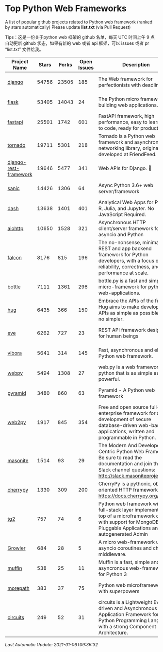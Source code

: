 # Top Python Web Frameworks
A list of popular github projects related to Python web framework (ranked by stars automatically)
Please update **list.txt** (via Pull Request)

Tips：这是一份关于python web 框架的 github 名单，每天 UTC 时间上午 9 点自动更新 github 状态，如果有新的 web 或者 api 框架，可以 issues 或者 pr “list.txt” 文件给我。

| Project Name | Stars | Forks | Open Issues | Description | Last Commit |
| ------------ | ----- | ----- | ----------- | ----------- | ----------- |
| [django](https://github.com/django/django) | 54756 | 23505 | 185 | The Web framework for perfectionists with deadlines. | 2021-01-06 08:32:13 |
| [flask](https://github.com/pallets/flask) | 53405 | 14043 | 24 | The Python micro framework for building web applications. | 2021-01-04 02:32:01 |
| [fastapi](https://github.com/tiangolo/fastapi) | 25501 | 1742 | 601 | FastAPI framework, high performance, easy to learn, fast to code, ready for production | 2021-01-05 21:04:05 |
| [tornado](https://github.com/tornadoweb/tornado) | 19711 | 5301 | 218 | Tornado is a Python web framework and asynchronous networking library, originally developed at FriendFeed. | 2020-11-03 02:28:30 |
| [django-rest-framework](https://github.com/encode/django-rest-framework) | 19646 | 5477 | 341 | Web APIs for Django. 🎸 | 2020-12-30 08:11:38 |
| [sanic](https://github.com/sanic-org/sanic) | 14426 | 1306 | 64 | Async Python 3.6+ web server/framework | Build fast. Run fast. | 2021-01-05 14:57:35 |
| [dash](https://github.com/plotly/dash) | 13638 | 1401 | 401 | Analytical Web Apps for Python, R, Julia, and Jupyter. No JavaScript Required. | 2020-12-18 15:14:48 |
| [aiohttp](https://github.com/aio-libs/aiohttp) | 10650 | 1528 | 321 | Asynchronous HTTP client/server framework for asyncio and Python | 2021-01-05 15:59:27 |
| [falcon](https://github.com/falconry/falcon) | 8176 | 815 | 196 | The no-nonsense, minimalist REST and app backend framework for Python developers, with a focus on reliability, correctness, and performance at scale. | 2021-01-05 15:05:24 |
| [bottle](https://github.com/bottlepy/bottle) | 7111 | 1361 | 298 | bottle.py is a fast and simple micro-framework for python web-applications. | 2021-01-01 15:17:44 |
| [hug](https://github.com/hugapi/hug) | 6435 | 366 | 150 | Embrace the APIs of the future. Hug aims to make developing APIs as simple as possible, but no simpler. | 2020-08-10 05:07:26 |
| [eve](https://github.com/pyeve/eve) | 6262 | 727 | 23 | REST API framework designed for human beings | 2020-12-05 10:24:15 |
| [vibora](https://github.com/vibora-io/vibora) | 5641 | 314 | 145 | Fast, asynchronous and elegant Python web framework. | 2019-02-11 10:54:12 |
| [webpy](https://github.com/webpy/webpy) | 5494 | 1308 | 27 | web.py is a web framework for python that is as simple as it is powerful.  | 2021-01-05 16:55:09 |
| [pyramid](https://github.com/Pylons/pyramid) | 3480 | 860 | 63 | Pyramid - A Python web framework | 2021-01-05 20:29:32 |
| [web2py](https://github.com/web2py/web2py) | 1917 | 845 | 354 | Free and open source full-stack enterprise framework for agile development of secure database-driven web-based applications, written and programmable in Python. | 2020-11-28 02:23:25 |
| [masonite](https://github.com/MasoniteFramework/masonite) | 1514 | 93 | 29 | The Modern And Developer Centric Python Web Framework. Be sure to read the documentation and join the Slack channel questions: http://slack.masoniteproject.com | 2020-11-26 03:07:21 |
| [cherrypy](https://github.com/cherrypy/cherrypy) | 1330 | 309 | 200 | CherryPy is a pythonic, object-oriented HTTP framework.      https://docs.cherrypy.org/ | 2020-12-11 21:11:18 |
| [tg2](https://github.com/TurboGears/tg2) | 757 | 74 | 6 | Python web framework with full-stack layer implemented on top of a microframework core with support for MongoDB, Pluggable Applications and autogenerated Admin | 2020-10-08 07:18:07 |
| [Growler](https://github.com/pyGrowler/Growler) | 684 | 28 | 5 | A micro web-framework using asyncio coroutines and chained middleware. | 2020-03-08 07:51:41 |
| [muffin](https://github.com/klen/muffin) | 538 | 25 | 11 | Muffin is a fast, simple and asyncronous web-framework for Python 3 | 2019-11-12 17:45:05 |
| [morepath](https://github.com/morepath/morepath) | 383 | 37 | 75 | Python web microframework with superpowers | 2020-11-22 12:30:54 |
| [circuits](https://github.com/circuits/circuits) | 249 | 52 | 31 | circuits is a Lightweight Event driven and Asynchronous Application Framework for the Python Programming Language with a strong Component Architecture. | 2020-12-16 08:37:47 |

*Last Automatic Update: 2021-01-06T09:36:32*